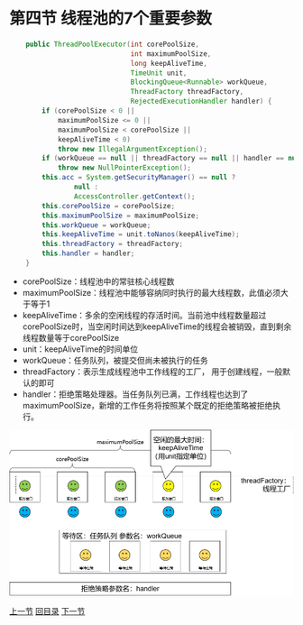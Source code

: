 

# 第四节 线程池的7个重要参数

```java
    public ThreadPoolExecutor(int corePoolSize,
                              int maximumPoolSize,
                              long keepAliveTime,
                              TimeUnit unit,
                              BlockingQueue<Runnable> workQueue,
                              ThreadFactory threadFactory,
                              RejectedExecutionHandler handler) {
        if (corePoolSize < 0 ||
            maximumPoolSize <= 0 ||
            maximumPoolSize < corePoolSize ||
            keepAliveTime < 0)
            throw new IllegalArgumentException();
        if (workQueue == null || threadFactory == null || handler == null)
            throw new NullPointerException();
        this.acc = System.getSecurityManager() == null ?
                null :
                AccessController.getContext();
        this.corePoolSize = corePoolSize;
        this.maximumPoolSize = maximumPoolSize;
        this.workQueue = workQueue;
        this.keepAliveTime = unit.toNanos(keepAliveTime);
        this.threadFactory = threadFactory;
        this.handler = handler;
    }
```

- corePoolSize：线程池中的常驻核心线程数
- maximumPoolSize：线程池中能够容纳同时执行的最大线程数，此值必须大于等于1
- keepAliveTime：多余的空闲线程的存活时间。当前池中线程数量超过corePoolSize时，当空闲时间达到keepAliveTime的线程会被销毁，直到剩余线程数量等于corePoolSize
- unit：keepAliveTime的时间单位
- workQueue：任务队列，被提交但尚未被执行的任务
- threadFactory：表示生成线程池中工作线程的工厂， 用于创建线程，一般默认的即可
- handler：拒绝策略处理器。当任务队列已满，工作线程也达到了maximumPoolSize，新增的工作任务将按照某个既定的拒绝策略被拒绝执行。



![images](./images/img010.png)



[上一节](verse03.html) [回目录](index.html) [下一节](verse05.html)